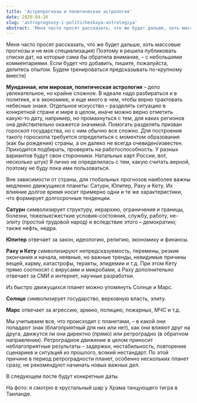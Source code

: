 ```yaml
---
title: 'Астропрогнозы и политическая астрология'
date: 2020-04-26
slug: 'astroprognozy-i-politicheskaya-astrologiya'
abstract: 'Меня часто просят рассказать, что же будет дальше, хоть массовые прогнозы и не моя специализация) Поэтому я решила публиковать списки дат, на которые сама бы обратила внимание, – с небольшими комментариями.'
---
```


Меня часто просят рассказать, что же будет дальше, хоть массовые прогнозы и не моя специализация) Поэтому я решила публиковать списки дат, на которые сама бы обратила внимание, – с небольшими комментариями. Если будет что добавить, пишите, пожалуйста, делитесь опытом. Будем тренироваться предсказывать по-крупному вместе) 

<!-- more -->

**Мунданная, или мировая, политическая астрология** – дело увлекательное, но крайне сложное. В идеале надо разбираться и в политике, и в экономике, и еще много в чем, чтобы верно трактовать небесные знаки. Отдельное искусство – разделять ситуацию в конкретной стране и мире в целом, иначе можно верно отметить какую-то дату, например, но промахнуться с тем, для каких регионов она действительно окажется значимой. Помогать разделять призван гороскоп государства, но с ним обычно все сложно. Для построения такого гороскопа требуется определиться с моментом образования (как бы рождения) страны, а он далеко не всегда очевиден/известен. Приходится подбирать, проверять на работоспособность. У разных вариантов будут свои сторонники. Натальных карт России, вот, несколько штук) Я лично не определилась с тем, какую считать верной, поэтому не буду пока ими пользоваться.

Вне зависимости от страны, для глобальных прогнозов наиболее важны медленно движущиеся планеты: Сатурн, Юпитер, Раху и Кету. Их влияние долгое время носит примерно одни и те же характеристики, что формирует долгосрочные тенденции. 
 
**Сатурн** символизирует структуру, иерархию, ограничения и границы, болезни, тяжелые/жесткие условия-состояния, службу, работу, не-элиту (простой трудовой народ) и вследствие этого – демократию; также нефть, недра. 

**Юпитер** отвечает за закон, идеологию, религию, экономику и финансы.

**Раху и Кету** символизируют непредсказуемость, перемены, резкие окончания и начала, неявные, но важные тренды, невидимые причины вещей, карму, катастрофы, теракты, эпидемии и т.д. При этом Кету прямо соотносят с вирусами и микробами, а Раху дополнительно отвечает за СМИ и интернет, научные разработки.

Из быстро движущихся планет можно упомянуть Солнце и Марс. 

**Солнце** символизирует государство, верховную власть, элиту.

**Марс** отвечает за агрессию, армию, полицию, пожарных, МЧС и т.д.

Мы учитываем все, что происходит с планетами, – в какой они попадают знак (благоприятный для них или нет), как они влияют друг на друга, движутся ли они директно (прямо) или ретроградно (в обратном направлении). Ретроградное движение в целом приносит неблагоприятные результаты – задержки, нестабильность, повторение сценариев и ситуаций из прошлого, всякий нестандарт. По этой причине в период ретроградности планет, особенно нескольких планет сразу, не рекомендуют начинать новых важных дел.

В следующем посте будут конкретные даты.

На фото: я смотрю в хрустальный шар у Храма танцующего тигра в Таиланде.
